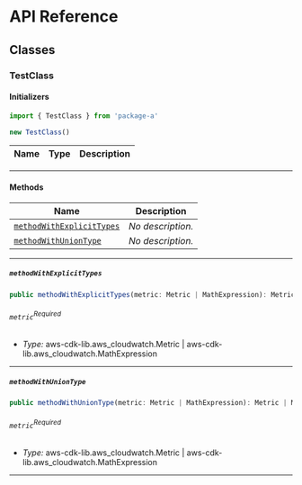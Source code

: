 # API Reference <a name="API Reference" id="api-reference"></a>



## Classes <a name="Classes" id="Classes"></a>

### TestClass <a name="TestClass" id="package-a.TestClass"></a>

#### Initializers <a name="Initializers" id="package-a.TestClass.Initializer"></a>

```typescript
import { TestClass } from 'package-a'

new TestClass()
```

| **Name** | **Type** | **Description** |
| --- | --- | --- |

---

#### Methods <a name="Methods" id="Methods"></a>

| **Name** | **Description** |
| --- | --- |
| <code><a href="#package-a.TestClass.methodWithExplicitTypes">methodWithExplicitTypes</a></code> | *No description.* |
| <code><a href="#package-a.TestClass.methodWithUnionType">methodWithUnionType</a></code> | *No description.* |

---

##### `methodWithExplicitTypes` <a name="methodWithExplicitTypes" id="package-a.TestClass.methodWithExplicitTypes"></a>

```typescript
public methodWithExplicitTypes(metric: Metric | MathExpression): Metric | MathExpression
```

###### `metric`<sup>Required</sup> <a name="metric" id="package-a.TestClass.methodWithExplicitTypes.parameter.metric"></a>

- *Type:* aws-cdk-lib.aws_cloudwatch.Metric | aws-cdk-lib.aws_cloudwatch.MathExpression

---

##### `methodWithUnionType` <a name="methodWithUnionType" id="package-a.TestClass.methodWithUnionType"></a>

```typescript
public methodWithUnionType(metric: Metric | MathExpression): Metric | MathExpression
```

###### `metric`<sup>Required</sup> <a name="metric" id="package-a.TestClass.methodWithUnionType.parameter.metric"></a>

- *Type:* aws-cdk-lib.aws_cloudwatch.Metric | aws-cdk-lib.aws_cloudwatch.MathExpression

---






